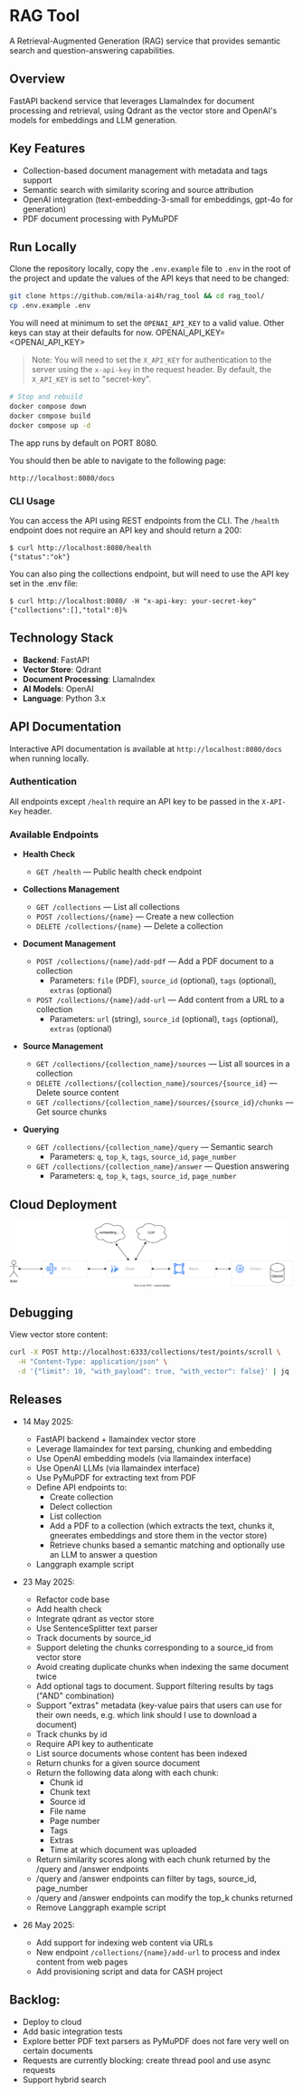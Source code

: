 # RAG Tool

A Retrieval-Augmented Generation (RAG) service that provides semantic search and question-answering capabilities.

## Overview

FastAPI backend service that leverages LlamaIndex for document processing and retrieval, using Qdrant as the vector store and OpenAI's models for embeddings and LLM generation.

## Key Features

- Collection-based document management with metadata and tags support
- Semantic search with similarity scoring and source attribution
- OpenAI integration (text-embedding-3-small for embeddings, gpt-4o for generation)
- PDF document processing with PyMuPDF

## Run Locally

Clone the repository locally, copy the `.env.example` file to `.env` in the root of the project and update the values of the API keys that need to be changed:


```bash
git clone https://github.com/mila-ai4h/rag_tool && cd rag_tool/
cp .env.example .env
```

You will need at minimum to set the `OPENAI_API_KEY` to a valid value. Other keys can stay at their defaults for now.
  OPENAI_API_KEY=<OPENAI_API_KEY>

> Note: You will need to set the `X_API_KEY` for authentication to the server using the `x-api-key` in the request header. By default, the `X_API_KEY` is set to "secret-key".


```bash
# Stop and rebuild
docker compose down
docker compose build
docker compose up -d
```

The app runs by default on PORT 8080.

You should then be able to navigate to the following page:

    http://localhost:8080/docs

### CLI Usage
You can access the API using REST endpoints from the CLI. The `/health` endpoint does not require an API key and should return a 200:

    $ curl http://localhost:8080/health
    {"status":"ok"}

You can also ping the collections endpoint, but will need to use the API key set in the .env file:

    $ curl http://localhost:8080/ -H "x-api-key: your-secret-key"
    {"collections":[],"total":0}%

## Technology Stack

- **Backend**: FastAPI
- **Vector Store**: Qdrant
- **Document Processing**: LlamaIndex
- **AI Models**: OpenAI
- **Language**: Python 3.x

## API Documentation

Interactive API documentation is available at `http://localhost:8080/docs` when running locally.

### Authentication

All endpoints except `/health` require an API key to be passed in the `X-API-Key` header.

### Available Endpoints

- **Health Check**
  - `GET /health` — Public health check endpoint

- **Collections Management**
  - `GET /collections` — List all collections
  - `POST /collections/{name}` — Create a new collection
  - `DELETE /collections/{name}` — Delete a collection

- **Document Management**
  - `POST /collections/{name}/add-pdf` — Add a PDF document to a collection
    - Parameters: `file` (PDF), `source_id` (optional), `tags` (optional), `extras` (optional)
  - `POST /collections/{name}/add-url` — Add content from a URL to a collection
    - Parameters: `url` (string), `source_id` (optional), `tags` (optional), `extras` (optional)

- **Source Management**
  - `GET /collections/{collection_name}/sources` — List all sources in a collection
  - `DELETE /collections/{collection_name}/sources/{source_id}` — Delete source content
  - `GET /collections/{collection_name}/sources/{source_id}/chunks` — Get source chunks

- **Querying**
  - `GET /collections/{collection_name}/query` — Semantic search
    - Parameters: `q`, `top_k`, `tags`, `source_id`, `page_number`
  - `GET /collections/{collection_name}/answer` — Question answering
    - Parameters: `q`, `top_k`, `tags`, `source_id`, `page_number`


## Cloud Deployment
![Infrastructure Diagram](docs/infrastructure.svg)


## Debugging

View vector store content:
```bash
curl -X POST http://localhost:6333/collections/test/points/scroll \
  -H "Content-Type: application/json" \
  -d '{"limit": 10, "with_payload": true, "with_vector": false}' | jq .
```

## Releases

- 14 May 2025:
    - FastAPI backend + llamaindex vector store
    - Leverage llamaindex for text parsing, chunking and embedding
    - Use OpenAI embedding models (via llamaindex interface)
    - Use OpenAI LLMs (via llamaindex interface)
    - Use PyMuPDF for extracting text from PDF
    - Define API endpoints to:
        - Create collection
        - Delect collection
        - List collection
        - Add a PDF to a collection (which extracts the text, chunks it, gneerates embeddings and store them in the vector store)
        - Retrieve chunks based a semantic matching and optionally use an LLM to answer a question
    - Langgraph example script

- 23 May 2025:
    - Refactor code base
    - Add health check
    - Integrate qdrant as vector store
    - Use SentenceSplitter text parser
    - Track documents by source_id
    - Support deleting the chunks corresponding to a source_id from vector store
    - Avoid creating duplicate chunks when indexing the same document twice
    - Add optional tags to document. Support filtering results by tags ("AND" combination)
    - Support "extras" metadata (key-value pairs that users can use for their own needs, e.g. which link should I use to download a document)
    - Track chunks by id
    - Require API key to authenticate
    - List source documents whose content has been indexed
    - Return chunks for a given source document
    - Return the following data along with each chunk:
        - Chunk id
        - Chunk text
        - Source id
        - File name
        - Page number
        - Tags
        - Extras
        - Time at which document was uploaded
    - Return similarity scores along with each chunk returned by the /query and /answer endpoints
    - /query and /answer endpoints can filter by tags, source_id, page_number
    - /query and /answer endpoints can modify the top_k chunks returned
    - Remove Langgraph example script

- 26 May 2025:
    - Add support for indexing web content via URLs
    - New endpoint `/collections/{name}/add-url` to process and index content from web pages
    - Add provisioning script and data for CASH project

## Backlog:

- Deploy to cloud
- Add basic integration tests
- Explore better PDF text parsers as PyMuPDF does not fare very well on certain documents
- Requests are currently blocking: create thread pool and use async requests
- Support hybrid search

